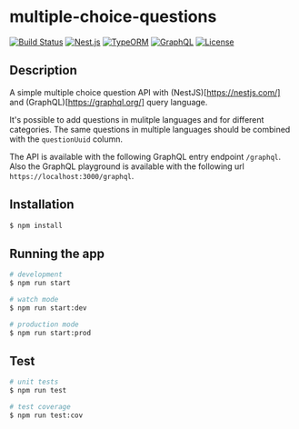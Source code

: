 
# multiple-choice-questions

[![Build Status](https://img.shields.io/github/workflow/status/dominikklein/multiple-choice-questions/Test%20&%20Build)](https://github.com/dominikklein/multiple-choice-questions/actions/workflows/checks.yml)
[![Nest.js](https://img.shields.io/github/package-json/dependency-version/dominikklein/multiple-choice-questions/@nestjs/core)](https://nestjs.com/)
[![TypeORM](https://img.shields.io/github/package-json/dependency-version/dominikklein/multiple-choice-questions/typeorm)](https://typeorm.io/)
[![GraphQL](https://img.shields.io/github/package-json/dependency-version/dominikklein/multiple-choice-questions/graphql)](https://graphql.org/)
[![License](https://img.shields.io/github/package-json/license/dominikklein/multiple-choice-questions?color=white)](http://www.wtfpl.net/)

## Description

A simple multiple choice question API with (NestJS)[https://nestjs.com/] and (GraphQL)[https://graphql.org/] query language.

It's possible to add questions in mulitple languages and for different categories.
The same questions in multiple languages should be combined with the `questionUuid` column.

The API is available with the following GraphQL entry endpoint `/graphql`.
Also the GraphQL playground is available with the following url `https://localhost:3000/graphql`.

## Installation

```bash
$ npm install
```

## Running the app

```bash
# development
$ npm run start

# watch mode
$ npm run start:dev

# production mode
$ npm run start:prod
```

## Test

```bash
# unit tests
$ npm run test

# test coverage
$ npm run test:cov
```
